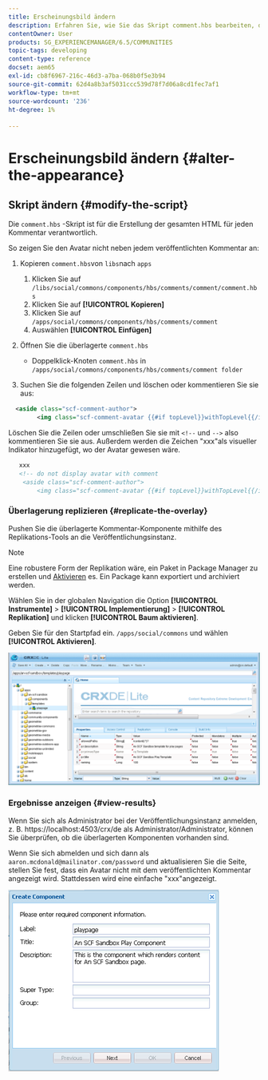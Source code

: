 ```yaml
---
title: Erscheinungsbild ändern
description: Erfahren Sie, wie Sie das Skript comment.hbs bearbeiten, das für die Erstellung der gesamten HTML für jeden Kommentar in Adobe Experience Manager Communities verantwortlich ist.
contentOwner: User
products: SG_EXPERIENCEMANAGER/6.5/COMMUNITIES
topic-tags: developing
content-type: reference
docset: aem65
exl-id: cb8f6967-216c-46d3-a7ba-068b0f5e3b94
source-git-commit: 62d4a8b3af5031ccc539d78f7d06a8cd1fec7af1
workflow-type: tm+mt
source-wordcount: '236'
ht-degree: 1%

---
```


# Erscheinungsbild ändern {#alter-the-appearance}

## Skript ändern {#modify-the-script}

Die `comment.hbs` -Skript ist für die Erstellung der gesamten HTML für jeden Kommentar verantwortlich.

So zeigen Sie den Avatar nicht neben jedem veröffentlichten Kommentar an:

1. Kopieren `comment.hbs`von `libs`nach `apps`

   1. Klicken Sie auf `/libs/social/commons/components/hbs/comments/comment/comment.hbs`
   1. Klicken Sie auf **[!UICONTROL Kopieren]**
   1. Klicken Sie auf `/apps/social/commons/components/hbs/comments/comment`
   1. Auswählen **[!UICONTROL Einfügen]**

1. Öffnen Sie die überlagerte `comment.hbs`

   * Doppelklick-Knoten `comment.hbs` in `/apps/social/commons/components/hbs/comments/comment folder`

1. Suchen Sie die folgenden Zeilen und löschen oder kommentieren Sie sie aus:

```xml
  <aside class="scf-comment-author">
        <img class="scf-comment-avatar {{#if topLevel}}withTopLevel{{/if}}" src="{{author.avatarUrl}}"></img>
```

Löschen Sie die Zeilen oder umschließen Sie sie mit `<!--` und `-->` also kommentieren Sie sie aus. Außerdem werden die Zeichen &quot;xxx&quot;als visueller Indikator hinzugefügt, wo der Avatar gewesen wäre.

```xml
   xxx
   <!-- do not display avatar with comment
    <aside class="scf-comment-author">
        <img class="scf-comment-avatar {{#if topLevel}}withTopLevel{{/if}}" src="{{author.avatarUrl}}"></img>
```

### Überlagerung replizieren {#replicate-the-overlay}

Pushen Sie die überlagerte Kommentar-Komponente mithilfe des Replikations-Tools an die Veröffentlichungsinstanz.

>[!NOTE]
>
>Eine robustere Form der Replikation wäre, ein Paket in Package Manager zu erstellen und [Aktivieren](/help/sites-administering/package-manager.md#replicating-packages) es. Ein Package kann exportiert und archiviert werden.

Wählen Sie in der globalen Navigation die Option **[!UICONTROL Instrumente]** > **[!UICONTROL Implementierung]** > **[!UICONTROL Replikation]** und klicken **[!UICONTROL Baum aktivieren]**.

Geben Sie für den Startpfad ein. `/apps/social/commons` und wählen **[!UICONTROL Aktivieren]**.

![verify-content-template](assets/verify-content-template.png)

### Ergebnisse anzeigen {#view-results}

Wenn Sie sich als Administrator bei der Veröffentlichungsinstanz anmelden, z. B. https://localhost:4503/crx/de als Administrator/Administrator, können Sie überprüfen, ob die überlagerten Komponenten vorhanden sind.

Wenn Sie sich abmelden und sich dann als `aaron.mcdonald@mailinator.com/password` und aktualisieren Sie die Seite, stellen Sie fest, dass ein Avatar nicht mit dem veröffentlichten Kommentar angezeigt wird. Stattdessen wird eine einfache &quot;xxx&quot;angezeigt.

![create-template-component](assets/create-template-component.png)
